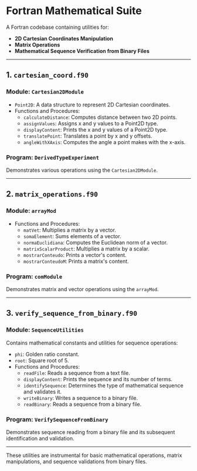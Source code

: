 # Fortran Mathematical Suite

A Fortran codebase containing utilities for:

- **2D Cartesian Coordinates Manipulation**
- **Matrix Operations**
- **Mathematical Sequence Verification from Binary Files**

---

## 1. `cartesian_coord.f90`
### Module: `Cartesian2DModule`
- `Point2D`: A data structure to represent 2D Cartesian coordinates.
- Functions and Procedures:
  - `calculateDistance`: Computes distance between two 2D points.
  - `assignValues`: Assigns x and y values to a Point2D type.
  - `displayContent`: Prints the x and y values of a Point2D type.
  - `translatePoint`: Translates a point by x and y offsets.
  - `angleWithXAxis`: Computes the angle a point makes with the x-axis.
  
### Program: `DerivedTypeExperiment`
Demonstrates various operations using the `Cartesian2DModule`.

---

## 2. `matrix_operations.f90`
### Module: `arrayMod`
- Functions and Procedures:
  - `matVet`: Multiplies a matrix by a vector.
  - `somaElement`: Sums elements of a vector.
  - `normaEuclidiana`: Computes the Euclidean norm of a vector.
  - `matrixScalarProduct`: Multiplies a matrix by a scalar.
  - `mostrarConteudo`: Prints a vector's content.
  - `mostrarConteudoM`: Prints a matrix's content.

### Program: `comModule`
Demonstrates matrix and vector operations using the `arrayMod`.

---

## 3. `verify_sequence_from_binary.f90`
### Module: `SequenceUtilities`
Contains mathematical constants and utilities for sequence operations:
- `phi`: Golden ratio constant.
- `root`: Square root of 5.
- Functions and Procedures:
  - `readFile`: Reads a sequence from a text file.
  - `displayContent`: Prints the sequence and its number of terms.
  - `identifySequence`: Determines the type of mathematical sequence and validates it.
  - `writeBinary`: Writes a sequence to a binary file.
  - `readBinary`: Reads a sequence from a binary file.

### Program: `VerifySequenceFromBinary`
Demonstrates sequence reading from a binary file and its subsequent identification and validation.

---

These utilities are instrumental for basic mathematical operations, matrix manipulations, and sequence validations from binary files.

